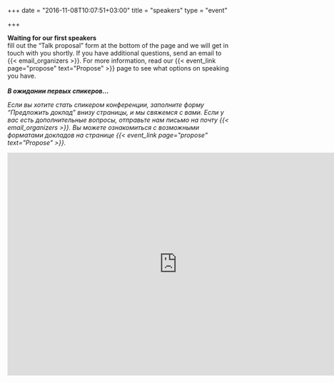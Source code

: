 ﻿+++
date = "2016-11-08T10:07:51+03:00"
title = "speakers"
type = "event"

+++

<div style="text-align:left;">
  
<strong>Waiting for our first speakers</strong>
<br>
fill out the “Talk proposal” form at the bottom of the page and we will get in touch with you shortly. If you have additional questions, send an email to {{< email_organizers >}}. For more information, read our {{< event_link page="propose" text="Propose" >}} page to see what options on speaking you have. 
<br>
<em><br><strong>В ожидании первых спикеров…</strong><br> 

Если вы хотите стать спикером конференции, заполните форму “Предложить доклад” внизу страницы, и мы свяжемся с вами. Если у вас есть дополнительные вопросы, отправьте нам письмо на почту {{< email_organizers >}}. Вы можете ознакомиться с возможными форматами докладов на странице {{< event_link page="propose" text="Propose" >}}.
</em>
<iframe src="https://docs.google.com/forms/d/e/1FAIpQLSfrH8eoqCMD5xwPq7g8_SoimdnK0XF9bsNH4dYbx90ycUgZXA/viewform?embedded=true" width="760" height="500" frameborder="0" marginheight="0" marginwidth="0">Loading...</iframe>
</div>